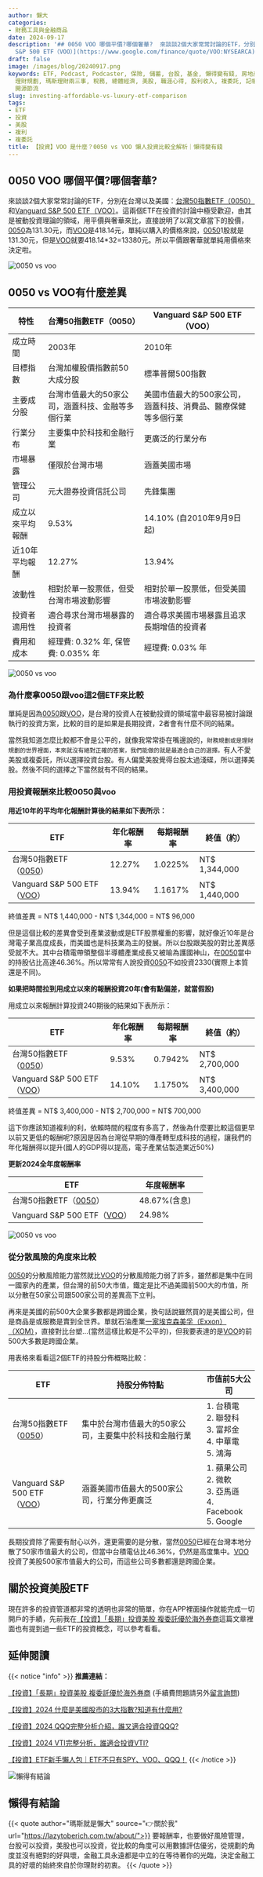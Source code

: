 ```yaml
---
author: 懶大
categories:
- 財務工具與金融商品
date: 2024-09-17
description: '## 0050 VOO 哪個平價?哪個奢華?  來談談2個大家常常討論的ETF，分別在台灣以及美國：[台灣50指數ETF（0050）](https://www.google.com/finance/quote/0050:TPE)和[Vanguard
  S&P 500 ETF（VOO）](https://www.google.com/finance/quote/VOO:NYSEARCA)。這兩個ETF'
draft: false
image: /images/blog/20240917.png
keywords: ETF, Podcast, Podcaster, 保險, 儲蓄, 台股, 基金, 懶得變有錢, 房地產, 投資, 投資理財, 支出, 收入, 理財,
  理財規劃, 瑪斯理財兩三事, 稅務, 總體經濟, 美股, 職涯心得, 股利收入, 複委託, 記帳, 閱讀心得, 財務規劃, 財商, 貸款, 資產配置, 退休規劃,
  開源節流
slug: investing-affordable-vs-luxury-etf-comparison
tags:
- ETF
- 投資
- 美股
- 複利
- 複委託
title: 【投資】VOO 是什麼？0050 vs VOO 懶人投資比較全解析｜懶得變有錢
---
```

## 0050 VOO 哪個平價?哪個奢華?

來談談2個大家常常討論的ETF，分別在台灣以及美國：[台灣50指數ETF（0050）](https://www.google.com/finance/quote/0050:TPE)和[Vanguard S&P 500 ETF（VOO）](https://www.google.com/finance/quote/VOO:NYSEARCA)。這兩個ETF在投資的討論中極受歡迎，由其是被動投資理論的領域，用平價與奢華來比，直接說明了以寫文章當下的股價，[0050](https://www.google.com/finance/quote/0050:TPE)為131.30元，而[VOO](https://www.google.com/finance/quote/VOO:NYSEARCA)是418.14元，單純以購入的價格來說，[0050](https://www.google.com/finance/quote/0050:TPE)1股就是131.30元，但是[VOO](https://www.google.com/finance/quote/VOO:NYSEARCA)就要418.14*32=13380元。所以平價跟奢華就單純用價格來決定啦。

![0050 vs voo](https://images.unsplash.com/photo-1529165980561-f19d4acc4f3f?ixlib=rb-4.0.3&q=85&fm=jpg&crop=entropy&cs=srgb)

## 0050 vs VOO有什麼差異

| 特性 | 台灣50指數ETF（0050） | Vanguard S&P 500 ETF（VOO） |
| --- | --- | --- |
| 成立時間 | 2003年 | 2010年 |
| 目標指數 | 台灣加權股價指數前50大成分股 | 標準普爾500指數 |
| 主要成分股 | 台灣市值最大的50家公司，涵蓋科技、金融等多個行業 | 美國市值最大的500家公司，涵蓋科技、消費品、醫療保健等多個行業 |
| 行業分布 | 主要集中於科技和金融行業 | 更廣泛的行業分布 |
| 市場暴露 | 僅限於台灣市場 | 涵蓋美國市場 |
| 管理公司 | 元大證券投資信託公司 | 先鋒集團 |
| 成立以來平均報酬 | 9.53% | 14.10% (自2010年9月9日起) |
| 近10年平均報酬 | 12.27% | 13.94% |
| 波動性 | 相對於單一股票低，但受台灣市場波動影響 | 相對於單一股票低，但受美國市場波動影響 |
| 投資者適用性 | 適合尋求台灣市場暴露的投資者 | 適合尋求美國市場暴露且追求長期增值的投資者 |
| 費用和成本 | 經理費: 0.32% 年, 保管費: 0.035% 年 | 經理費: 0.03% 年 |

![0050 vs voo](https://images.unsplash.com/photo-1526628953301-3e589a6a8b74?ixlib=rb-4.0.3&q=85&fm=jpg&crop=entropy&cs=srgb)

### 為什麼拿0050跟voo這2個ETF來比較

單純是因為[0050](https://www.google.com/finance/quote/0050:TPE)跟[VOO](https://www.google.com/finance/quote/VOO:NYSEARCA)，是台灣的投資人在被動投資的領域當中最容易被討論跟執行的投資方案，比較的目的是如果是長期投資，2者會有什麼不同的結果。

當然我知道怎麼比較都不會是公平的，就像我常常掛在嘴邊說的，`財務規劃或是理財規劃的世界裡面，本來就沒有絕對正確的答案，我們能做的就是最適合自己的選擇。`有人不愛美股或複委託，所以選擇投資台股。有人偏愛美股覺得台股太過淺碟，所以選擇美股。然後不同的選擇之下當然就有不同的結果。

### 用投資報酬來比較0050與voo

**用近10年的平均年化報酬計算後的結果如下表所示：**

| ETF | 年化報酬率 | 每期報酬率 | 終值（約） |
| --- | --- | --- | --- |
| 台灣50指數ETF（[0050](https://www.google.com/finance/quote/0050:TPE)） | 12.27% | 1.0225% | NT$ 1,344,000 |
| Vanguard S&P 500 ETF（[VOO](https://www.google.com/finance/quote/VOO:NYSEARCA)） | 13.94% | 1.1617% | NT$ 1,440,000 |

終值差異 = NT$ 1,440,000 - NT$ 1,344,000 = NT$ 96,000

但是這個比較的差異會受到產業波動或是ETF股票權重的影響，就好像近10年是台灣電子業高度成長，而美國也是科技業為主的發展。所以台股跟美股的對比差異感受就不大。其中台積電帶領整個半導體產業成長又被喻為護國神山，在[0050](https://www.google.com/finance/quote/0050:TPE)當中的持股佔比高達46.36%。所以常常有人說投資[0050](https://www.google.com/finance/quote/0050:TPE)不如投資2330(實際上本質還是不同)。

**如果把時間拉到用成立以來的報酬投資20年(會有點偏差，就當假設)**

用成立以來報酬計算投資240期後的結果如下表所示：

| ETF | 年化報酬率 | 每期報酬率 | 終值（約） |
| --- | --- | --- | --- |
| 台灣50指數ETF（[0050](https://www.google.com/finance/quote/0050:TPE)） | 9.53% | 0.7942% | NT$ 2,700,000 |
| Vanguard S&P 500 ETF（[VOO](https://www.google.com/finance/quote/VOO:NYSEARCA)） | 14.10% | 1.1750% | NT$ 3,400,000 |

終值差異 = NT$ 3,400,000 - NT$ 2,700,000 = NT$ 700,000

這下你應該知道複利的利，依賴時間的程度有多高了，然後為什麼要比較這個更早以前又更低的報酬呢?原因是因為台灣從早期的傳產轉型成科技的過程，讓我們的年化報酬得以提升(國人的GDP得以提高，電子產業佔製造業近50%)

**更新2024全年度報酬率**

| ETF | 年度報酬率      |   |
|--|------------|---|
| 台灣50指數ETF（[0050](https://www.google.com/finance/quote/0050:TPE)）  | 48.67%(含息) |   |
| Vanguard S&P 500 ETF（[VOO](https://www.google.com/finance/quote/VOO:NYSEARCA)） | 24.98% |   |


![0050 vs voo](https://images.unsplash.com/photo-1641932969401-a541b8f29155?ixlib=rb-4.0.3&q=85&fm=jpg&crop=entropy&cs=srgb)


### 從分散風險的角度來比較

[0050](https://www.google.com/finance/quote/0050:TPE)的分散風險能力當然就比[VOO](https://www.google.com/finance/quote/VOO:NYSEARCA)的分散風險能力弱了許多，雖然都是集中在同一國家內的產業，但台灣的前50大市值，鐵定是比不過美國前500大的市值，所以分散在50家公司跟500家公司的差異高下立判。

再來是美國的前500大企業多數都是跨國企業，換句話說雖然買的是美國公司，但是商品是或服務是賣到全世界。單就石油產業[一家埃克森美孚（Exxon）（XOM）](https://www.google.com/finance/quote/XOM:NYSE)，直接對比台塑…(當然這樣比較是不公平的)，但我要表達的是[VOO](https://www.google.com/finance/quote/VOO:NYSEARCA)的前500大多數是跨國企業。

用表格來看看這2個ETF的持股分佈概略比較：

| ETF | 持股分佈特點 | 市值前5大公司 |
| --- | --- | --- |
| 台灣50指數ETF<br>（[0050](https://www.google.com/finance/quote/0050:TPE)） | 集中於台灣市值最大的50家公司，主要集中於科技和金融行業 | 1. 台積電<br>2. 聯發科<br>3. 富邦金<br>4. 中華電<br>5. 鴻海 |
| Vanguard S&P 500 ETF<br>（[VOO](https://www.google.com/finance/quote/VOO:NYSEARCA)） | 涵蓋美國市值最大的500家公司，行業分佈更廣泛 | 1. 蘋果公司<br>2. 微軟<br>3. 亞馬遜<br>4. Facebook<br>5. Google |

長期投資除了需要有耐心以外，還更需要的是分散，當然[0050](https://www.google.com/finance/quote/0050:TPE)已經在台灣本地分散了50家市值最大的公司，但當中台積電佔比46.36%，仍然是高度集中。[VOO](https://www.google.com/finance/quote/VOO:NYSEARCA)投資了美股500家市值最大的公司，而這些公司多數都還是跨國企業。


## 關於投資美股ETF

現在許多的投資管道都非常的透明也非常的簡單，你在APP裡面操作就能完成一切開戶的手績，先前我在[【投資】「長期」投資美股 複委託優於海外券商](https://lazytoberich.com.tw/blog/investment-long-term-investing-in-us-stocks-is-better-with-multiple-delegations-than-overseas-brokerages/)這篇文章裡面也有提到過一些ETF的投資概念，可以參考看看。

## 延伸閱讀
{{< notice "info" >}}
**推薦連結：**<br>

[【投資】「長期」投資美股 複委託優於海外券商](https://lazytoberich.com.tw/blog/investment-long-term-investing-in-us-stocks-is-better-with-multiple-delegations-than-overseas-brokerages/?s=%E5%BB%B6%E4%BC%B8%E9%96%B1%E8%AE%80) (手續費問題請另外[留言詢問](https://lazytoberich.com.tw/contact))

[【投資】2024 什麼是美國股市的3大指數?知道有什麼用?](https://lazytoberich.com.tw/blog/investment-what-are-the-three-major-indices-of-the-us-stock-market-in-2024-what-is-the-use-of-knowing-them/)

[【投資】2024 QQQ完整分析介紹，誰又適合投資QQQ?](https://lazytoberich.com.tw/blog/investment-2024-complete-analysis-of-qqq-who-is-suitable-for-investing-in-qqq/)

[【投資】2024 VTI完整分析，誰適合投資VTI?](https://lazytoberich.com.tw/blog/investment2024-complete-analysis-of-vti-who-is-suitable-for-investing-in-vti/)

[【投資】ETF新手懶人包｜ETF不只有SPY、VOO、QQQ！](https://lazytoberich.com.tw/blog/investment-etf-beginner-s-guide-etfs-are-not-limited-to-spy-voo-qqq/)
{{< /notice >}}


![懶得有結論](/images/blog/lazytobeconclude.svg)
## 懶得有結論

{{< quote author="瑪斯就是懶大" source="👉關於我" url="https://lazytoberich.com.tw/about/">}}
要報酬率，也要做好風險管理，台股可以投資，美股也可以投資，從比較的角度可以用數據評估優劣，從規劃的角度並沒有絕對的好與壞，金融工具永遠都是中立的在等待著你的光臨，決定金融工具的好壞的始終來自於你理財的初衷。
{{< /quote >}}